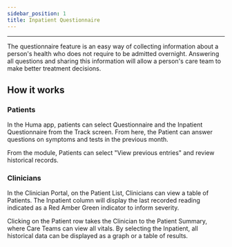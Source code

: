 ```yaml
---
sidebar_position: 1
title: Inpatient Questionnaire
---
```


**  **

The questionnaire feature is an easy way of collecting information about a person's health who does not require to be admitted overnight. Answering all questions and sharing this information will allow a person's care team to make better treatment decisions.

## How it works

### Patients
 
In the Huma app, patients can select Questionnaire and the Inpatient Questionnaire from the Track screen. From here, the Patient can answer questions on symptoms and tests in the previous month.

<!-- ![Add a Inpatient result](./assets/blood-glucose.svg) -->

From the module, Patients can select "View previous entries" and review historical records.

### Clinicians

In the Clinician Portal, on the Patient List, Clinicians can view a table of Patients. The Inpatient column will display the last recorded reading indicated as a Red Amber Green indicator to inform severity. 

<!-- ![View Inpatient from the Patient List](./assets/cp-patient-list-blood-glucose.svg) -->

Clicking on the Patient row takes the Clinician to the Patient Summary, where Care Teams can view all vitals. By selecting the Inpatient, all historical data can be displayed as a graph or a table of results.
